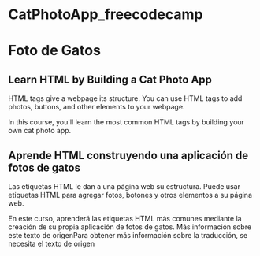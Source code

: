 # CatPhotoApp_freecodecamp
# Foto de Gatos

## Learn HTML by Building a Cat Photo App
HTML tags give a webpage its structure. You can use HTML tags to add photos, buttons, and other elements to your webpage.

In this course, you'll learn the most common HTML tags by building your own cat photo app.

## Aprende HTML construyendo una aplicación de fotos de gatos
Las etiquetas HTML le dan a una página web su estructura. Puede usar etiquetas HTML para agregar fotos, botones y otros elementos a su página web.

En este curso, aprenderá las etiquetas HTML más comunes mediante la creación de su propia aplicación de fotos de gatos.
Más información sobre este texto de origenPara obtener más información sobre la traducción, se necesita el texto de origen

